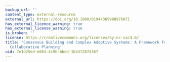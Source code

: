 ```yaml
---
backup_url: ''
content_type: external-resource
external_url: https://doi.org/10.1080/01944369908976071
has_external_licence_warning: true
has_external_license_warning: true
is_broken: ''
license: https://creativecommons.org/licenses/by-nc-sa/4.0/
title: 'Consensus Building and Complex Adaptive Systems: A Framework for Evaluating
  Collaborative Planning'
uid: 7e1d25ed-e083-4c9b-bbdd-1bb3f287d367
---
```

